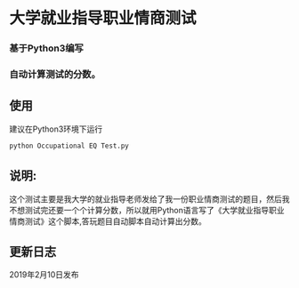 # 大学就业指导职业情商测试
### 基于Python3编写
### 自动计算测试的分数。

## 使用
建议在Python3环境下运行
```Python
python Occupational EQ Test.py
```



## 说明:

这个测试主要是我大学的就业指导老师发给了我一份职业情商测试的题目，然后我不想测试完还要一个个计算分数，所以就用Python语言写了《大学就业指导职业情商测试》这个脚本,答玩题目自动脚本自动计算出分数。



## 更新日志


2019年2月10日发布
